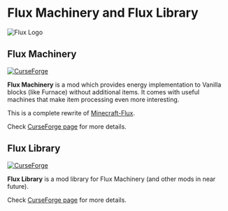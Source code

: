 # Flux Machinery and Flux Library
![Flux Logo](https://raw.githubusercontent.com/Szewek/Flux/master/src/main/resources/flux_logo.png)

## Flux Machinery
[![CurseForge](http://cf.way2muchnoise.eu/full_248942_downloads.svg)](https://www.curseforge.com/minecraft/mc-mods/flux-machinery)

**Flux Machinery** is a mod which provides energy implementation to Vanilla blocks (like Furnace) without additional items. It comes with useful machines that make item processing even more interesting.

This is a complete rewrite of [Minecraft-Flux](https://github.com/Szewek/Minecraft-Flux).

Check [CurseForge page](https://www.curseforge.com/minecraft/mc-mods/flux-machinery) for more details.

## Flux Library
[![CurseForge](http://cf.way2muchnoise.eu/full_262385_downloads.svg)](https://www.curseforge.com/minecraft/mc-mods/fl)

**Flux Library** is a mod library for Flux Machinery (and other mods in near future).

Check [CurseForge page](https://www.curseforge.com/minecraft/mc-mods/fl) for more details.